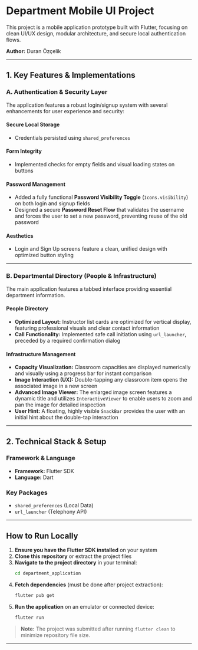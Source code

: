 # Department Mobile UI Project

This project is a mobile application prototype built with Flutter, focusing on clean UI/UX design, modular architecture, and secure local authentication flows.

**Author:** Duran Özçelik

---

## 1. Key Features & Implementations

### A. Authentication & Security Layer

The application features a robust login/signup system with several enhancements for user experience and security:

#### Secure Local Storage
- Credentials persisted using `shared_preferences`

#### Form Integrity
- Implemented checks for empty fields and visual loading states on buttons

#### Password Management
- Added a fully functional **Password Visibility Toggle** (`Icons.visibility`) on both login and signup fields
- Designed a secure **Password Reset Flow** that validates the username and forces the user to set a new password, preventing reuse of the old password

#### Aesthetics
- Login and Sign Up screens feature a clean, unified design with optimized button styling

---

### B. Departmental Directory (People & Infrastructure)

The main application features a tabbed interface providing essential department information.

#### People Directory
- **Optimized Layout:** Instructor list cards are optimized for vertical display, featuring professional visuals and clear contact information
- **Call Functionality:** Implemented safe call initiation using `url_launcher`, preceded by a required confirmation dialog

#### Infrastructure Management
- **Capacity Visualization:** Classroom capacities are displayed numerically and visually using a progress bar for instant comparison
- **Image Interaction (UX):** Double-tapping any classroom item opens the associated image in a new screen
- **Advanced Image Viewer:** The enlarged image screen features a dynamic title and utilizes `InteractiveViewer` to enable users to zoom and pan the image for detailed inspection
- **User Hint:** A floating, highly visible `SnackBar` provides the user with an initial hint about the double-tap interaction

---

## 2. Technical Stack & Setup

### Framework & Language
- **Framework:** Flutter SDK
- **Language:** Dart

### Key Packages
- `shared_preferences` (Local Data)
- `url_launcher` (Telephony API)

---

## How to Run Locally

1. **Ensure you have the Flutter SDK installed** on your system
2. **Clone this repository** or extract the project files
3. **Navigate to the project directory** in your terminal:
   ```bash
   cd department_application
   ```
4. **Fetch dependencies** (must be done after project extraction):
   ```bash
   flutter pub get
   ```
5. **Run the application** on an emulator or connected device:
   ```bash
   flutter run
   ```

> **Note:** The project was submitted after running `flutter clean` to minimize repository file size.

---

